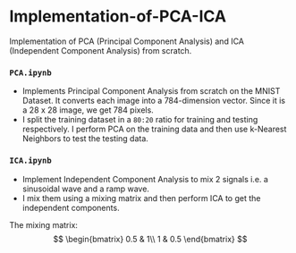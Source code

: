# Implementation-of-PCA-ICA

Implementation of PCA (Principal Component Analysis) and ICA (Independent Component Analysis) from scratch.

### `PCA.ipynb` 
- Implements Principal Component Analysis from scratch on the MNIST Dataset. It converts each image into a 784-dimension vector. Since it is a 28 x 28 image, we get 784 pixels.
- I split the training dataset in a `80:20` ratio for training and testing respectively. I perform PCA on the training data and then use k-Nearest Neighbors to test the testing data.

### `ICA.ipynb`
- Implement Independent Component Analysis to mix 2 signals i.e. a sinusoidal wave and a ramp wave.
- I mix them using a mixing matrix and then perform ICA to get the independent components.

The mixing matrix:
$$
\begin{bmatrix}
0.5 & 1\\
1 & 0.5
\end{bmatrix}
$$
